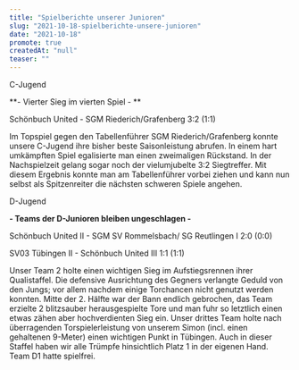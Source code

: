 ```yaml
---
title: "Spielberichte unserer Junioren"
slug: "2021-10-18-spielberichte-unsere-junioren"
date: "2021-10-18"
promote: true
createdAt: "null"
teaser: ""
---
```

C-Jugend



**- Vierter Sieg im vierten Spiel - **


Schönbuch United - SGM Riederich/Grafenberg 3:2 (1:1)


Im Topspiel gegen den Tabellenführer SGM Riederich/Grafenberg konnte unsere C-Jugend ihre bisher beste Saisonleistung abrufen. In einem hart umkämpften Spiel egalisierte man einen zweimaligen Rückstand. In der Nachspielzeit gelang sogar noch der vielumjubelte 3:2 Siegtreffer. Mit diesem Ergebnis konnte man am Tabellenführer vorbei ziehen und kann nun selbst als Spitzenreiter die nächsten schweren Spiele angehen.



D-Jugend



**- Teams der D-Junioren bleiben ungeschlagen -**


Schönbuch United II - SGM SV Rommelsbach/ SG Reutlingen I 2:0 (0:0)


SV03 Tübingen II - Schönbuch United III 1:1 (1:1)


Unser Team 2 holte einen wichtigen Sieg im Aufstiegsrennen ihrer Qualistaffel. Die defensive Ausrichtung des Gegners verlangte Geduld von den Jungs; vor allem nachdem einige Torchancen nicht genutzt werden konnten. Mitte der 2. Hälfte war der Bann endlich gebrochen, das Team erzielte 2 blitzsauber herausgespielte Tore und man fuhr so letztlich einen etwas zähen aber hochverdienten Sieg ein. Unser drittes Team holte nach überragenden Torspielerleistung von unserem Simon (incl. einen gehaltenen 9-Meter) einen wichtigen Punkt in Tübingen. Auch in dieser Staffel haben wir alle Trümpfe hinsichtlich Platz 1 in der eigenen Hand. Team D1 hatte spielfrei.
